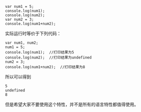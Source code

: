  
    var num1 = 5;
    console.log(num1);
    console.log(num2);
    var num2 = 3;
    console.log(num1+num2);

实际运行时等价于下列代码：

    var num1, num2;
    num1 = 5;
    console.log(num1);  //打印结果为5
    console.log(num2);  //打印结果为undefined
    num2 = 3;
    console.log(num1+num2);  //打印结果为8

所以可以得到

    5
    undefined 
    8
    
但是希望大家不要使用这个特性，并不是所有的语言特性都值得使用。